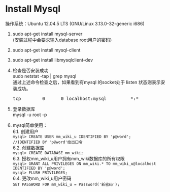 <h1>Install Mysql</h1>
操作系统：Ubuntu 12.04.5 LTS (GNU/Linux 3.13.0-32-generic i686)

1. sudo apt-get install mysql-server  
(安装过程中会要求输入database root用户的密码)

2. sudo apt-get install mysql-client

3. sudo apt-get install libmysqlclient-dev

4. 检查是否安装成功  
    sudo netstat -tap | grep mysql  
    通过上述命令检查之后，如果看到有mysql 的socket处于 listen 状态则表示安装成功。
    <pre>tcp        0      0 localhost:mysql         *:*                     LISTEN      25476/mysqld</pre>

5. 登录数据库  
mysql -u root -p

6. mysql简单使用：  
    6.1. 创建用户  
        ```mysql> CREATE USER mm_wiki_u IDENTIFIED BY 'p@word';    //IDENTIFIED BY 'p@word'给出口令```  
    6.2. 创建数据库  
        ```mysql> CREATE DATABASE mm_wiki;```  
    6.3. 授权mm_wiki_u用户拥有mm_wiki数据库的所有权限  
        ```mysql> GRANT ALL PRIVILEGES ON mm_wiki.* TO mm_wiki_u@localhost IDENTIFIED BY 'p@word';```  
        ```mysql> FLUSH PRIVILEGES;```  
    6.4. 更改mm_wiki_u用户密码  
        ```SET PASSWORD FOR mm_wiki_u = Password('新密码');```